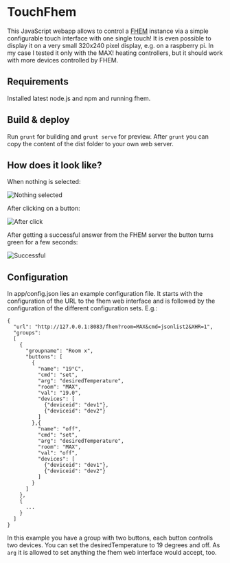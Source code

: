 # TouchFhem

This JavaScript webapp allows to control a [FHEM](http://fhem.de/fhem.html) instance via a simple configurable touch interface with one single touch! It is even possible to display it on a very small 320x240 pixel display, e.g. on a raspberry pi. In my case I tested it only with the MAX! heating controllers, but it should work with more devices controlled by FHEM.

## Requirements

Installed latest node.js and npm and running fhem.

## Build & deploy

Run `grunt` for building and `grunt serve` for preview. After `grunt` you can copy the content of the dist folder to your own web server.

## How does it look like?

When nothing is selected:

![Nothing selected](https://kseb.github.io/TouchFhem/1.png)


After clicking on a button:

![After click](https://kseb.github.io/TouchFhem/2.png)

After getting a successful answer from the FHEM server the button turns green for a few seconds:

![Successful](https://kseb.github.io/TouchFhem/3.png)

## Configuration

In app/config.json lies an example configuration file. It starts with the configuration of the URL to the fhem web interface and is followed by the configuration of the different configuration sets. E.g.:

```
{
  "url": "http://127.0.0.1:8083/fhem?room=MAX&cmd=jsonlist2&XHR=1",
  "groups":
  [
    {
      "groupname": "Room x",
      "buttons": [
        {
          "name": "19°C",
          "cmd": "set",
          "arg": "desiredTemperature",
          "room": "MAX",
          "val": "19.0",
          "devices": [
            {"deviceid": "dev1"},
            {"deviceid": "dev2"}
          ]
        },{
          "name": "off",
          "cmd": "set",
          "arg": "desiredTemperature",
          "room": "MAX",
          "val": "off",
          "devices": [
            {"deviceid": "dev1"},
            {"deviceid": "dev2"}
          ]
        }
      ]
    },
    {
      ...
    }
  ]
}
```

In this example you have a group with two buttons, each button controlls two devices. You can set the desiredTemperature to 19 degrees and off. As `arg` it is allowed to set anything the fhem web interface would accept, too.
